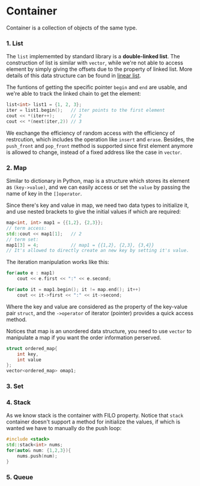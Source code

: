 # Container

Container is a collection of objects of the same type.



### 1. List

The `list` implememted by standard library is a **double-linked list**. The construction of list is similar with `vector`, while we're not able to access element by simply giving the offsets due to the property of linked list. More details of this data structure can be found in [linear list]().

The funtions of getting the specific pointer `begin` and `end` are usable, and we're able to track the linked chain to get the element:

```c++
list<int> list1 = {1, 2, 3};
iter = list1.begin(); 	// iter points to the first element
cout << *(iter++);		// 2
cout << *(next(iter,2))	// 3
```

We exchange the efficiency of random access with the efficiency of restrcution, which includes the operation like `insert` and `erase`. Besides, the `push_front` and `pop_front` method is supported since first element anymore is allowed to change, instead of a fixed address like the case in  `vector`.



### 2. Map

Similar to dictionary in Python, map is a structure which stores its element as `(key->value)`, and we can easily access or set the `value` by passing the name of key in the `[]operator`.

Since there's key and value in map, we need two data types to initialize it, and use nested brackets to give the initial values if which are required:

```c++
map<int, int> map1 = {{1,2}, {2,3}};
// term access:
std::cout << map1[1];	// 2
// term set:
map1[3] = 4;			// map1 = {{1,2}, {2,3}, {3,4}}
// It's allowed to directly create an new key by setting it's value.
```

The iteration manipulation works like this:

```c++
for(auto e : map1)
    cout << e.first << ":" << e.second;

for(auto it = map1.begin(); it != map.end(); it++)
    cout << it->first << ":" << it->second;
```

Where the key and value are considered as the property of the key-value pair `struct`, and the `->operator` of iterator (pointer) provides a quick access method.

Notices that map is an unordered data structure, you need to use `vector` to manipulate a map if you want the order information perserved.

```c++
struct ordered_map{
	int key,
	int value
};
vector<ordered_map> omap1;
```



### 3. Set



### 4. Stack

As we know stack is the container with FILO property. Notice that `stack` container doesn't support a method for initialize the values, if which is wanted we have to manually do the push loop:

```c++
#include <stack>
std::stack<int> nums;
for(auto& num: {1,2,3}){
    nums.push(num);
}
```





### 5. Queue


